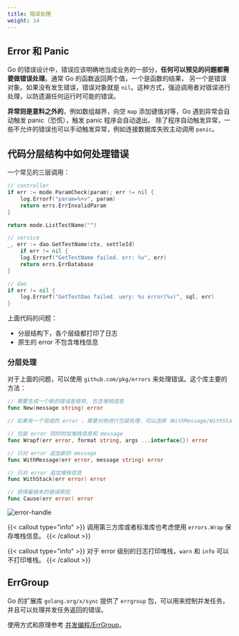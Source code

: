 ```yaml
---
title: 错误处理
weight: 14
---
```


## Error 和 Panic

Go 的错误设计中，错误应该明确地当成业务的一部分，**任何可以预见的问题都需要做错误处理**。通常 Go 的函数返回两个值，一个是函数的结果，
另一个是错误对象。如果没有发生错误，错误对象就是 `nil`。这种方式，强迫调用者对错误进行处理，以防遗漏任何运行时可能的错误。

**异常则是意料之外的**，例如数组越界，向空 `map` 添加键值对等，Go 遇到异常会自动触发 panic（恐慌），触发 panic 程序会自动退出。
除了程序自动触发异常，一些不允许的错误也可以手动触发异常，例如连接数据库失败主动调用 `panic`。

## 代码分层结构中如何处理错误

一个常见的三层调用：

```go
// controller
if err := mode.ParamCheck(param); err != nil {
    log.Errorf("param=%+v", param)
    return errs.ErrInvalidParam
}

return mode.ListTestName("")

// service
_, err := dao.GetTestName(ctx, settleId)
    if err != nil {
    log.Errorf("GetTestName failed. err: %v", err)
    return errs.ErrDatabase
}

// dao
if err != nil {
    log.Errorf("GetTestDao failed. uery: %s error(%v)", sql, err)
}
```

上面代码的问题：

- 分层结构下，各个层级都打印了日志
- 原生的 error 不包含堆栈信息

### 分层处理

对于上面的问题，可以使用 `github.com/pkg/errors` 来处理错误。这个库主要的方法：

```go
// 需要生成一个新的错误是使用, 包含堆栈信息
func New(message string) error

// 如果有一个现成的 error ，需要对他进行包装处理，可以选择（WithMessage/WithStack/Wrapf）

// 包装 error 同时附加堆栈信息和 message
func Wrapf(err error, format string, args ...interface{}) error

// 只对 error 追加新的 message
func WithMessage(err error, message string) error

// 只对 error 追加堆栈信息
func WithStack(err error) error

// 获得最根本的错误原因
func Cause(err error) error
```

![error-handle](https://raw.gitcode.com/shipengqi/illustrations/files/main/go/error-handle.png)

{{< callout type="info" >}}
调用第三方库或者标准库也考虑使用 `errors.Wrap` 保存堆栈信息。
{{< /callout >}}

{{< callout type="info" >}}
对于 error 级别的日志打印堆栈，`warn` 和 `info` 可以不打印堆栈。
{{< /callout >}}

## ErrGroup

Go 的扩展库 `golang.org/x/sync` 提供了 `errgroup` 包，可以用来控制并发任务，并且可以处理并发任务返回的错误。

使用方式和原理参考 [并发编程/ErrGroup](../../concurrency/12_errorgroup/)。
